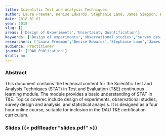 ```yaml
---
title: Scientific Test and Analysis Techniques
author: Laura Freeman, Denise Edwards, Stephanie Lane, James Simpson, Heather Wojton
date: 2018-01-01
year: 2018
slug: []
areas: ['Design of Experiments','Uncertainty Quantification']
keywords: ['Design of experiments','observational studies','survey design and analysis','statistical analysis','Defense Acquisition University (DAU)']
researchers: ['Laura Freeman','Denise Edwards','Stephanie Lane','James Simpson','Heather Wojton']
audience: Practitioner
journal: ['DAU Publication']
draft: no
---
```




### Abstract

This document contains the technical content for the Scientific Test and Analysis Techniques (STAT) in Test and Evaluation (T&E) continuous learning module. The module provides a basic understanding of STAT in T&E. Topics coverec include design of experiments, observational studies, survey design and analysis, and statistical analysis. It is designed as a four hour online course, suitable for inclusion in the DAU T&E certification curriculum.

### Slides {{< pdfReader "slides.pdf" >}}




